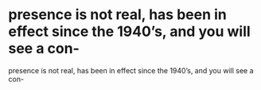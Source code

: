 # presence is not real, has been in effect since the 1940’s, and you will see a con-

presence is not real, has been in effect since the 1940’s, and you will see a con-